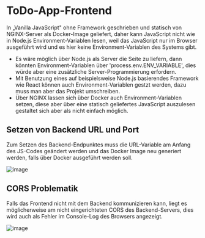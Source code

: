 # ToDo-App-Frontend
In „Vanilla JavaScript" ohne Framework geschrieben und statisch von NGINX-Server als Docker-Image geliefert, daher kann JavaScript nicht wie in Node.js Environment-Variablen lesen, weil das JavaScript nur im Browser ausgeführt wird und es hier keine Environment-Variablen des Systems gibt. 
- Es wäre möglich über Node.js als Server die Seite zu liefern, dann könnten Environment-Variablen über 'process.env.ENV_VARIABLE', dies würde aber eine zusätzliche Server-Programmierung erfordern.
- Mit Benutzung eines auf beispielsweise Node.js basierendes Framework wie React können auch Environment-Variablen gestzt werden, dazu muss man aber das Projekt umschreiben.
- Über NGINX lassen sich über Docker auch Environment-Variablen setzen, diese aber über eine statisch geliefertes JavaScript auszulesen gestaltet sich aber als nicht einfach möglich.

## Setzen von Backend URL und Port
Zum Setzen des Backend-Endpunktes muss die URL-Variable am Anfang des JS-Codes geändert werden und das Docker Image neu generiert werden, falls über Docker ausgeführt werden soll.

![image](https://user-images.githubusercontent.com/35593161/211169286-0ac41a9a-ab8f-4cad-b932-5c778f52371d.png)

## CORS Problematik
Falls das Frontend nicht mit dem Backend kommunizieren kann, liegt es möglicherweise am nicht eingerichteten CORS des Backend-Servers, dies wird auch als Fehler im Console-Log des Browsers angezeigt.

![image](https://user-images.githubusercontent.com/35593161/211169776-ed4aa1ee-e730-4be8-b3f8-b0a73ad4cc22.png)
